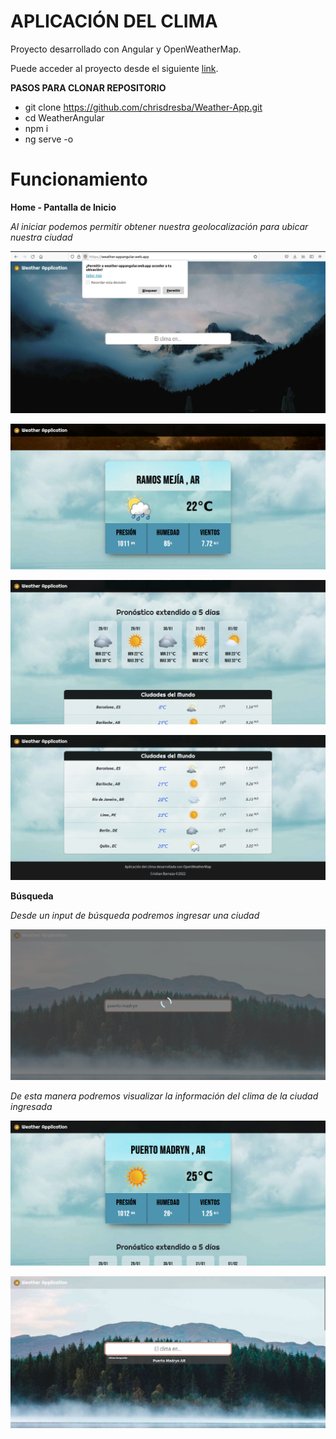  #  APLICACIÓN DEL CLIMA

Proyecto desarrollado con Angular y OpenWeatherMap.

Puede acceder al proyecto desde el siguiente [link](https://weather-appangular.web.app/).

**PASOS PARA CLONAR REPOSITORIO**
- git clone https://github.com/chrisdresba/Weather-App.git
- cd WeatherAngular
- npm i
- ng serve -o


# Funcionamiento

**Home - Pantalla de Inicio**  

*Al iniciar podemos permitir obtener nuestra geolocalización para ubicar nuestra ciudad*    

![](https://github.com/chrisdresba/Weather-App/blob/main/WeatherAngular/images/home00.png?raw=true?raw=true)

![](https://github.com/chrisdresba/Weather-App/blob/main/WeatherAngular/images/home01.png?raw=true?raw=true)

![](https://github.com/chrisdresba/Weather-App/blob/main/WeatherAngular/images/home02.png?raw=true?raw=true)

![](https://github.com/chrisdresba/Weather-App/blob/main/WeatherAngular/images/home02b.png?raw=true?raw=true)

**Búsqueda** 

*Desde un input de búsqueda podremos ingresar una ciudad*    

![](https://github.com/chrisdresba/Weather-App/blob/main/WeatherAngular/images/home03.png?raw=true?raw=true)

*De esta manera podremos visualizar la información del clima de la ciudad ingresada*    

![](https://github.com/chrisdresba/Weather-App/blob/main/WeatherAngular/images/home04.png?raw=true?raw=true)

![](https://github.com/chrisdresba/Weather-App/blob/main/WeatherAngular/images/home05.png?raw=true?raw=true)
